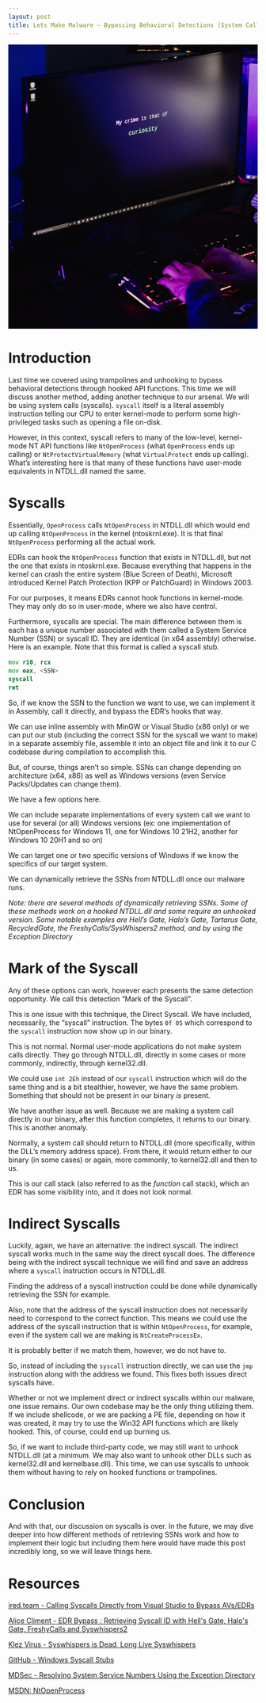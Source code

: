 ```yaml
---
layout: post
title: Lets Make Malware – Bypassing Behavioral Detections (System Calls)
---
```


![Lets Make Malware](/assets/lets_make_malware_header.jpg)

# Introduction
Last time we covered using trampolines and unhooking to bypass behavioral detections through hooked API functions. This time we will discuss another method, adding another technique to our arsenal. We will be using system calls (syscalls).
`syscall` itself is a literal assembly instruction telling our CPU to enter kernel-mode to perform some high-privileged tasks such as opening a file on-disk.

However, in this context, syscall refers to many of the low-level, kernel-mode NT API functions like `NtOpenProcess` (what `OpenProcess` ends up calling) or `NtProtectVirtualMemory` (what `VirtualProtect` ends up calling).
What’s interesting here is that many of these functions have user-mode equivalents in NTDLL.dll named the same. 

# Syscalls
Essentially, `OpenProcess` calls `NtOpenProcess` in NTDLL.dll which would end up calling `NtOpenProcess` in the kernel (ntoskrnl.exe). It is that final `NtOpenProcess` performing all the actual work. 

EDRs can hook the `NtOpenProcess` function that exists in NTDLL.dll, but not the one that exists in ntoskrnl.exe. Because everything that happens in the kernel can crash the entire system (Blue Screen of Death), Microsoft introduced Kernel Patch Protection (KPP or PatchGuard) in Windows 2003. 

For our purposes, it means EDRs cannot hook functions in kernel-mode. They may only do so in user-mode, where we also have control. 

Furthermore, syscalls are special. The main difference between them is each has a unique number associated with them called a System Service Number (SSN) or syscall ID. They are identical (in x64 assembly) otherwise. Here is an example. Note that this format is called a syscall stub.

```asm
mov r10, rcx
mov eax, <SSN>
syscall
ret
```

So, if we know the SSN to the function we want to use, we can implement it in Assembly, call it directly, and bypass the EDR’s hooks that way. 

We can use inline assembly with MinGW or Visual Studio (x86 only) or we can put our stub (including the correct SSN for the syscall we want to make) in a separate assembly file, assemble it into an object file and link it to our C codebase during compilation to accomplish this.

But, of course, things aren’t so simple. SSNs can change depending on architecture (x64, x86) as well as Windows versions (even Service Packs/Updates can change them). 

We have a few options here. 

We can include separate implementations of every system call we want to use for several (or all) Windows versions (ex: one implementation of NtOpenProcess for Windows 11, one for Windows 10 21H2, another for Windows 10 20H1 and so on)

We can target one or two specific versions of Windows if we know the specifics of our target system.

We can dynamically retrieve the SSNs from NTDLL.dll once our malware runs.

_Note: there are several methods of dynamically retrieving SSNs. Some of these methods work on a hooked NTDLL.dll and some require an unhooked version. Some notable examples are Hell’s Gate, Halo’s Gate, Tartarus Gate, RecycledGate, the FreshyCalls/SysWhispers2 method, and by using the Exception Directory_

# Mark of the Syscall
Any of these options can work, however each presents the same detection opportunity. We call this detection “Mark of the Syscall”.

This is one issue with this technique, the Direct Syscall. We have included, necessarily, the “syscall” instruction. The bytes `0f 05` which correspond to the `syscall` instruction now show up in our binary. 

This is not normal.  Normal user-mode applications do not make system calls directly. They go through NTDLL.dll, directly in some cases or more commonly, indirectly, through kernel32.dll. 

We could use `int 2Eh` instead of our `syscall` instruction which will do the same thing and is a bit stealthier, however, we have the same problem. Something that should not be present in our binary _is_ present. 

We have another issue as well. Because we are making a system call directly in our binary, after this function completes, it returns to our binary. This is another anomaly. 

Normally, a system call should return to NTDLL.dll (more specifically, within the DLL’s memory address space). From there, it would return either to our binary (in some cases) or again, more commonly, to kernel32.dll and then to us. 

This is our call stack (also referred to as the _function_ call stack), which an EDR has some visibility into, and it does not look normal.

# Indirect Syscalls
Luckily, again, we have an alternative: the indirect syscall. The indirect syscall works much in the same way the direct syscall does. The difference being with the indirect syscall technique we will find and save an address where a `syscall` instruction occurs in NTDLL.dll. 

Finding the address of a syscall instruction could be done while dynamically retrieving the SSN for example. 

Also, note that the address of the syscall instruction does not necessarily need to correspond to the correct function. This means we could use the address of the syscall instruction that is within `NtOpenProcess`, for example, even if the system call we are making is `NtCreateProcessEx`. 

It is probably better if we match them, however, we do not have to.

So, instead of including the `syscall` instruction directly, we can use the `jmp` instruction along with the address we found. This fixes both issues direct syscalls have. 

Whether or not we implement direct or indirect syscalls within our malware, one issue remains. Our own codebase may be the only thing utilizing them. If we include shellcode, or we are packing a PE file, depending on how it was created, it may try to use the Win32 API functions which are likely hooked. This, of course, could end up burning us.

So, if we want to include third-party code, we may still want to unhook NTDLL.dll (at a minimum. We may also want to unhook other DLLs such as kernel32.dll and kernelbase.dll). This time, we can use syscalls to unhook them without having to rely on hooked functions or trampolines.

# Conclusion
And with that, our discussion on syscalls is over. In the future, we may dive deeper into how different methods of retrieving SSNs work and how to implement their logic but including them here would have made this post incredibly long, so we will leave things here.

# Resources
[ired.team - Calling Syscalls Directly from Visual Studio to Bypass AVs/EDRs](https://www.ired.team/offensive-security/defense-evasion/using-syscalls-directly-from-visual-studio-to-bypass-avs-edrs)

[Alice Climent - EDR Bypass : Retrieving Syscall ID with Hell's Gate, Halo's Gate, FreshyCalls and Syswhispers2](https://alice.climent-pommeret.red/posts/direct-syscalls-hells-halos-syswhispers2/)

[Klez Virus - Syswhispers is Dead, Long Live Syswhispers](https://klezvirus.github.io/RedTeaming/AV_Evasion/NoSysWhisper/)

[GitHub - Windows Syscall Stubs](https://gist.github.com/wbenny/b08ef73b35782a1f57069dff2327ee4d)

[MDSec - Resolving System Service Numbers Using the Exception Directory](https://www.mdsec.co.uk/2022/04/resolving-system-service-numbers-using-the-exception-directory/)

[MSDN: NtOpenProcess](https://learn.microsoft.com/en-us/windows-hardware/drivers/ddi/ntddk/nf-ntddk-ntopenprocess)

